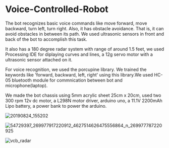 # Voice-Controlled-Robot
The bot recognizes basic voice commands like move forward, move backward, turn left, turn right. Also, it has obstacle avoidance.
That is, it can avoid obstacles in between its path. We used ultrasonic sensors in front and back of the bot to accomplish this task.

It also has a 180 degree radar system with range of around 1.5 feet, we used Processing IDE for diplaying curves and lines, a 12g servo motor with a ultrasonic sensor attached on it. 

For voice recognition, we used the porcupine library. We trained the keywords like 'forward, backward, left, right' using this library.We used HC-05 bluetooth module for commnication between bot and microphone(laptop).

We made the bot chassis using 5mm acrylic sheet 25cm x 20cm, used two 300 rpm 12v dc motor, a L298N motor driver, arduino uno, a 11.1V 2200mAh Lipo battery, a power bank to power the arduino.

![20190824_155202](https://user-images.githubusercontent.com/52436951/148650498-42bc7b83-512a-47d3-a3ba-d892300c1ede.jpg)


![54729397_269977917220912_4627514626475556864_n_269977787220925](https://github.com/Navarun02/Voice-Controlled-Robot-/assets/52436951/ab8e5d0b-2c67-4f45-9af2-2de5033b9343)

![vcb_radar](https://github.com/Navarun02/Voice-Controlled-Robot-/assets/52436951/b27f633e-5449-4169-bce3-952172a1a979)
